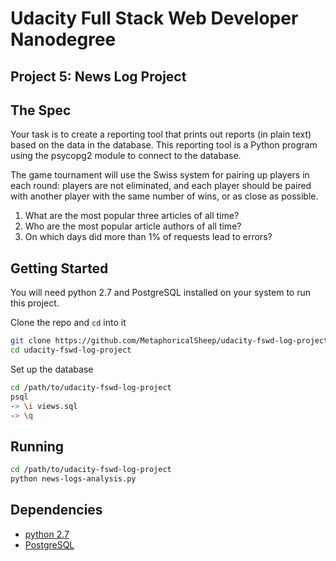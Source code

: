 # Udacity Full Stack Web Developer Nanodegree

## Project 5: News Log Project

## The Spec

Your task is to create a reporting tool that prints out reports (in plain text) based on the data in the database. This reporting tool is a Python program using the psycopg2 module to connect to the database.

The game tournament will use the Swiss system for pairing up players in each round: players are not eliminated, and each 
player should be paired with another player with the same number of wins, or as close as possible.

1. What are the most popular three articles of all time?
2. Who are the most popular article authors of all time?
3. On which days did more than 1% of requests lead to errors?


## Getting Started

You will need python 2.7 and PostgreSQL installed on your system to run this project.

Clone the repo and ```cd``` into it
```bash
git clone https://github.com/MetaphoricalSheep/udacity-fswd-log-project.git .
cd udacity-fswd-log-project
```

Set up the database
```bash
cd /path/to/udacity-fswd-log-project
psql
-> \i views.sql
-> \q
```


## Running

```bash
cd /path/to/udacity-fswd-log-project
python news-logs-analysis.py
```


## Dependencies
* [python 2.7](https://www.python.org/downloads/)
* [PostgreSQL](https://www.postgresql.org/download/)
